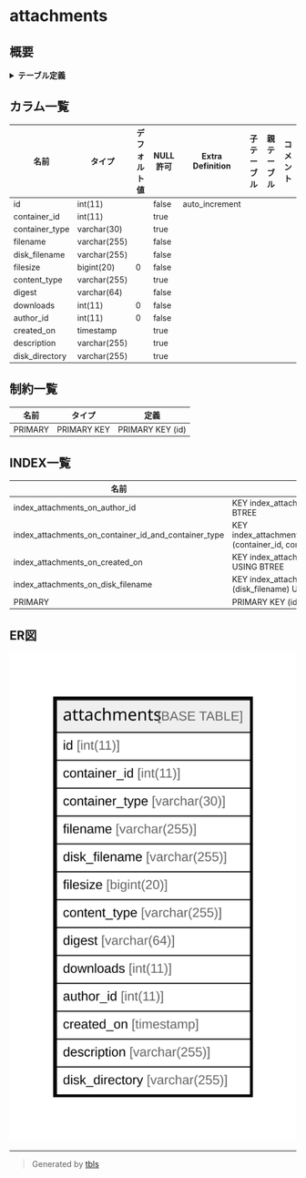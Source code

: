 # attachments

## 概要

<details>
<summary><strong>テーブル定義</strong></summary>

```sql
CREATE TABLE `attachments` (
  `id` int(11) NOT NULL AUTO_INCREMENT,
  `container_id` int(11) DEFAULT NULL,
  `container_type` varchar(30) DEFAULT NULL,
  `filename` varchar(255) NOT NULL DEFAULT '',
  `disk_filename` varchar(255) NOT NULL DEFAULT '',
  `filesize` bigint(20) NOT NULL DEFAULT '0',
  `content_type` varchar(255) DEFAULT '',
  `digest` varchar(64) NOT NULL DEFAULT '',
  `downloads` int(11) NOT NULL DEFAULT '0',
  `author_id` int(11) NOT NULL DEFAULT '0',
  `created_on` timestamp NULL DEFAULT NULL,
  `description` varchar(255) DEFAULT NULL,
  `disk_directory` varchar(255) DEFAULT NULL,
  PRIMARY KEY (`id`),
  KEY `index_attachments_on_author_id` (`author_id`),
  KEY `index_attachments_on_created_on` (`created_on`),
  KEY `index_attachments_on_container_id_and_container_type` (`container_id`,`container_type`),
  KEY `index_attachments_on_disk_filename` (`disk_filename`)
) ENGINE=InnoDB DEFAULT CHARSET=utf8
```

</details>

## カラム一覧

| 名前             | タイプ          | デフォルト値       | NULL許可   | Extra Definition | 子テーブル      | 親テーブル      | コメント     |
| -------------- | ------------ | ------------ | -------- | ---------------- | ---------- | ---------- | -------- |
| id             | int(11)      |              | false    | auto_increment   |            |            |          |
| container_id   | int(11)      |              | true     |                  |            |            |          |
| container_type | varchar(30)  |              | true     |                  |            |            |          |
| filename       | varchar(255) |              | false    |                  |            |            |          |
| disk_filename  | varchar(255) |              | false    |                  |            |            |          |
| filesize       | bigint(20)   | 0            | false    |                  |            |            |          |
| content_type   | varchar(255) |              | true     |                  |            |            |          |
| digest         | varchar(64)  |              | false    |                  |            |            |          |
| downloads      | int(11)      | 0            | false    |                  |            |            |          |
| author_id      | int(11)      | 0            | false    |                  |            |            |          |
| created_on     | timestamp    |              | true     |                  |            |            |          |
| description    | varchar(255) |              | true     |                  |            |            |          |
| disk_directory | varchar(255) |              | true     |                  |            |            |          |

## 制約一覧

| 名前      | タイプ         | 定義               |
| ------- | ----------- | ---------------- |
| PRIMARY | PRIMARY KEY | PRIMARY KEY (id) |

## INDEX一覧

| 名前                                                   | 定義                                                                                                  |
| ---------------------------------------------------- | --------------------------------------------------------------------------------------------------- |
| index_attachments_on_author_id                       | KEY index_attachments_on_author_id (author_id) USING BTREE                                          |
| index_attachments_on_container_id_and_container_type | KEY index_attachments_on_container_id_and_container_type (container_id, container_type) USING BTREE |
| index_attachments_on_created_on                      | KEY index_attachments_on_created_on (created_on) USING BTREE                                        |
| index_attachments_on_disk_filename                   | KEY index_attachments_on_disk_filename (disk_filename) USING BTREE                                  |
| PRIMARY                                              | PRIMARY KEY (id) USING BTREE                                                                        |

## ER図

![er](attachments.svg)

---

> Generated by [tbls](https://github.com/k1LoW/tbls)
